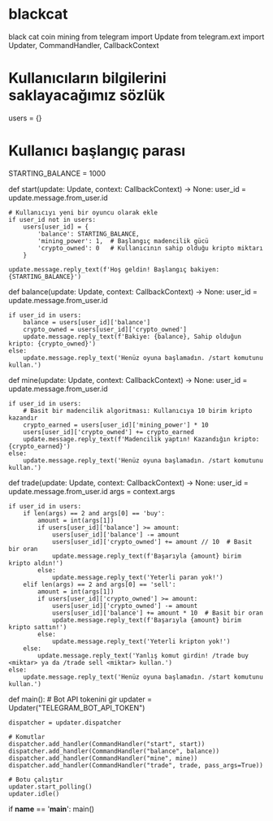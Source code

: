 # blackcat
black cat coin mining
from telegram import Update
from telegram.ext import Updater, CommandHandler, CallbackContext

# Kullanıcıların bilgilerini saklayacağımız sözlük
users = {}

# Kullanıcı başlangıç parası
STARTING_BALANCE = 1000

def start(update: Update, context: CallbackContext) -> None:
    user_id = update.message.from_user.id

    # Kullanıcıyı yeni bir oyuncu olarak ekle
    if user_id not in users:
        users[user_id] = {
            'balance': STARTING_BALANCE,
            'mining_power': 1,  # Başlangıç madencilik gücü
            'crypto_owned': 0   # Kullanıcının sahip olduğu kripto miktarı
        }

    update.message.reply_text(f'Hoş geldin! Başlangıç bakiyen: {STARTING_BALANCE}')

def balance(update: Update, context: CallbackContext) -> None:
    user_id = update.message.from_user.id

    if user_id in users:
        balance = users[user_id]['balance']
        crypto_owned = users[user_id]['crypto_owned']
        update.message.reply_text(f'Bakiye: {balance}, Sahip olduğun kripto: {crypto_owned}')
    else:
        update.message.reply_text('Henüz oyuna başlamadın. /start komutunu kullan.')

def mine(update: Update, context: CallbackContext) -> None:
    user_id = update.message.from_user.id

    if user_id in users:
        # Basit bir madencilik algoritması: Kullanıcıya 10 birim kripto kazandır
        crypto_earned = users[user_id]['mining_power'] * 10
        users[user_id]['crypto_owned'] += crypto_earned
        update.message.reply_text(f'Madencilik yaptın! Kazandığın kripto: {crypto_earned}')
    else:
        update.message.reply_text('Henüz oyuna başlamadın. /start komutunu kullan.')

def trade(update: Update, context: CallbackContext) -> None:
    user_id = update.message.from_user.id
    args = context.args

    if user_id in users:
        if len(args) == 2 and args[0] == 'buy':
            amount = int(args[1])
            if users[user_id]['balance'] >= amount:
                users[user_id]['balance'] -= amount
                users[user_id]['crypto_owned'] += amount // 10  # Basit bir oran
                update.message.reply_text(f'Başarıyla {amount} birim kripto aldın!')
            else:
                update.message.reply_text('Yeterli paran yok!')
        elif len(args) == 2 and args[0] == 'sell':
            amount = int(args[1])
            if users[user_id]['crypto_owned'] >= amount:
                users[user_id]['crypto_owned'] -= amount
                users[user_id]['balance'] += amount * 10  # Basit bir oran
                update.message.reply_text(f'Başarıyla {amount} birim kripto sattın!')
            else:
                update.message.reply_text('Yeterli kripton yok!')
        else:
            update.message.reply_text('Yanlış komut girdin! /trade buy <miktar> ya da /trade sell <miktar> kullan.')
    else:
        update.message.reply_text('Henüz oyuna başlamadın. /start komutunu kullan.')

def main():
    # Bot API tokenini gir
    updater = Updater("TELEGRAM_BOT_API_TOKEN")

    dispatcher = updater.dispatcher

    # Komutlar
    dispatcher.add_handler(CommandHandler("start", start))
    dispatcher.add_handler(CommandHandler("balance", balance))
    dispatcher.add_handler(CommandHandler("mine", mine))
    dispatcher.add_handler(CommandHandler("trade", trade, pass_args=True))

    # Botu çalıştır
    updater.start_polling()
    updater.idle()

if __name__ == '__main__':
    main()
